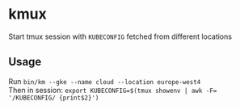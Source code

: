# kmux
Start tmux session with `KUBECONFIG` fetched from different locations

## Usage
Run
`bin/km --gke --name cloud --location europe-west4`  
Then in session:
`export KUBECONFIG=$(tmux showenv | awk -F= '/KUBECONFIG/ {print$2}')`